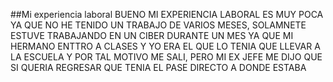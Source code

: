 ##Mi experiencia laboral
BUENO MI EXPERIENCIA LABORAL ES MUY POCA YA QUE NO HE TENIDO UN TRABAJO DE VARIOS MESES, SOLAMNETE ESTUVE TRABAJANDO EN UN CIBER DURANTE UN MES
YA QUE MI HERMANO ENTTRO A CLASES Y YO ERA EL QUE LO TENIA QUE LLEVAR A LA ESCUELA Y POR TAL MOTIVO ME SALI, PERO MI EX JEFE ME DIJO QUE SI QUERIA REGRESAR 
QUE TENIA EL PASE DIRECTO A DONDE ESTABA 
